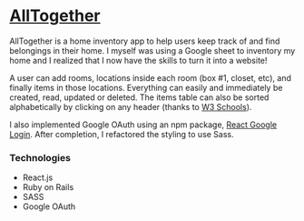 # [AllTogether](https://all-together-app.herokuapp.com/)

AllTogether is a home inventory app to help users keep track of and find belongings in their home. I myself was using a Google sheet to inventory my home and I realized that I now have the skills to turn it into a website!

A user can add rooms, locations inside each room (box #1, closet, etc), and finally items in those locations. Everything can easily and immediately be created, read, updated or deleted. The items table can also be sorted alphabetically by clicking on any header (thanks to [W3 Schools](https://www.w3schools.com/howto/howto_js_sort_table.asp)).

I also implemented Google OAuth using an npm package, [React Google Login](https://www.npmjs.com/package/react-google-login). After completion, I refactored the styling to use Sass.

### Technologies
* React.js
* Ruby on Rails
* SASS
* Google OAuth
